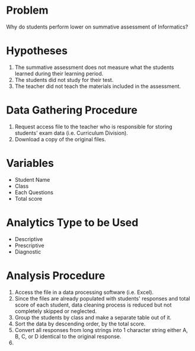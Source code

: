 # Problem 
Why do students perform lower on summative assessment of Informatics? 

# Hypotheses
1. The summative assessment does not measure what the students learned during their learning period. 
2. The students did not study for their test.
3. The teacher did not teach the materials included in the assessment.

# Data Gathering Procedure
1. Request access file to the teacher who is responsible for storing students' exam data (i.e. Curriculum Division).
2. Download a copy of the original files.

# Variables
* Student Name
* Class
* Each Questions
* Total score

# Analytics Type to be Used
* Descriptive
* Prescriptive
* Diagnostic

# Analysis Procedure
1. Access the file in a data processing software (i.e. Excel).
2. Since the files are already populated with students' responses and total score of each student, data cleaning process is reduced but not completely skipped or neglected.
3. Group the students by class and make a separate table out of it. 
4. Sort the data by descending order, by the total score. 
5. Convert all responses from long strings into 1 character string either A, B, C, or D identical to the original response. 
6. 